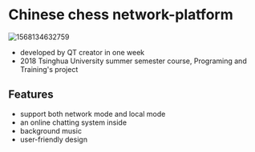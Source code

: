 # Chinese chess network-platform

![1568134632759](C:\Users\gxy20\AppData\Roaming\Typora\typora-user-images\1568134632759.png)

+ developed by QT creator in one week
+ 2018 Tsinghua University summer semester course, Programing and Training's project

## Features

+ support both network mode and local mode
+ an online chatting system inside
+ background music
+ user-friendly design 

